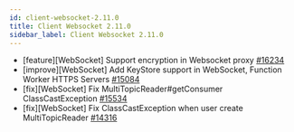 ```yaml
---
id: client-websocket-2.11.0
title: Client Websocket 2.11.0
sidebar_label: Client Websocket 2.11.0
---
```


- [feature][WebSocket] Support encryption in Websocket proxy [#16234](https://github.com/apache/pulsar/pull/16234)
- [improve][WebSocket] Add KeyStore support in WebSocket, Function Worker HTTPS Servers [#15084](https://github.com/apache/pulsar/pull/15084)
- [fix][WebSocket] Fix MultiTopicReader#getConsumer ClassCastException [#15534](https://github.com/apache/pulsar/pull/15534)
- [fix][WebSocket] Fix ClassCastException when user create MultiTopicReader [#14316](https://github.com/apache/pulsar/pull/14316)